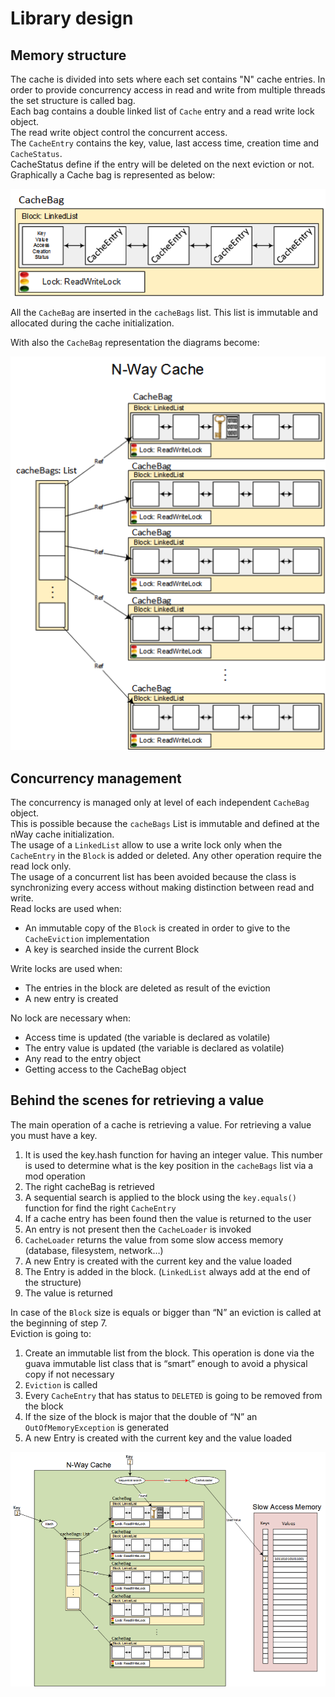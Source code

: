 Library design
==============

## Memory structure

The cache is divided into sets where each set contains "N" cache entries. In order to provide concurrency access in read 
and write from multiple threads the set structure is called bag.  
Each bag contains a double linked list of `Cache` entry and a read write lock object.  
The read write object control the concurrent access.  
The `CacheEntry` contains the key, value, last access time, creation time and `CacheStatus`.  
CacheStatus define if the entry will be deleted on the next eviction or not.  
Graphically a Cache bag is represented as below:

![CacheBag](cache_bag.png)

All the `CacheBag` are inserted in the `cacheBags` list. This list is immutable and allocated during the cache initialization.

With also the `CacheBag` representation the diagrams become:

![cacheBags](cache_bags.png)

## Concurrency management

The concurrency is managed only at level of each independent `CacheBag` object.  
This is possible because the `cacheBags` List is immutable and defined at the nWay cache initialization.  
The usage of a `LinkedList` allow to use a write lock only when the `CacheEntry` in the `Block` is added or deleted. Any 
other operation require the read lock only.  
The usage of a concurrent list has been avoided because the class is synchronizing every access without making 
distinction between read and write.  
Read locks are used when:  

* An immutable copy of the `Block` is created in order to give to the `CacheEviction` implementation
* A key is searched inside the current Block

Write locks are used when:

* The entries in the block are deleted as result of the eviction
* A new entry is created

No lock are necessary when:

* Access time is updated (the variable is declared as volatile)
* The entry value is updated (the variable is declared as volatile)
* Any read to the entry object
* Getting access to the CacheBag object


## Behind the scenes for retrieving a value

The main operation of a cache is retrieving a value. For retrieving a value you must have a key.
 
1.   It is used the key.hash function for having an integer value.  This number is used to determine what is the key 
position in the `cacheBags` list via a mod operation
2.   The right cacheBag is retrieved
3.	A sequential search is applied to the block using the `key.equals()` function for find the right `CacheEntry`
4.	If a cache entry has been found then the value is returned to the user
5.	An entry is not present then the `CacheLoader` is invoked
6.	`CacheLoader` returns the value from some slow access memory (database, filesystem, network…)
7.	A new Entry is created with the current key and the value loaded
8.	The Entry is added in the block. (`LinkedList` always add at the end of the structure)
9.	The value is returned

In case of the `Block` size is equals or bigger than “N” an eviction is called at the beginning of step 7.  
Eviction is going to:

1.	Create an immutable list from the block. This operation is done via the guava immutable list class that is 
“smart” enough to avoid a physical copy if not necessary
2.	`Eviction` is called
3.	Every `CacheEntry` that has status to `DELETED` is going to be removed from the block
4.	If the size of the block is major that the double of “N” an `OutOfMemoryException` is generated
5.	A new Entry is created with the current key and the value loaded

![Get a value](get_value.png)